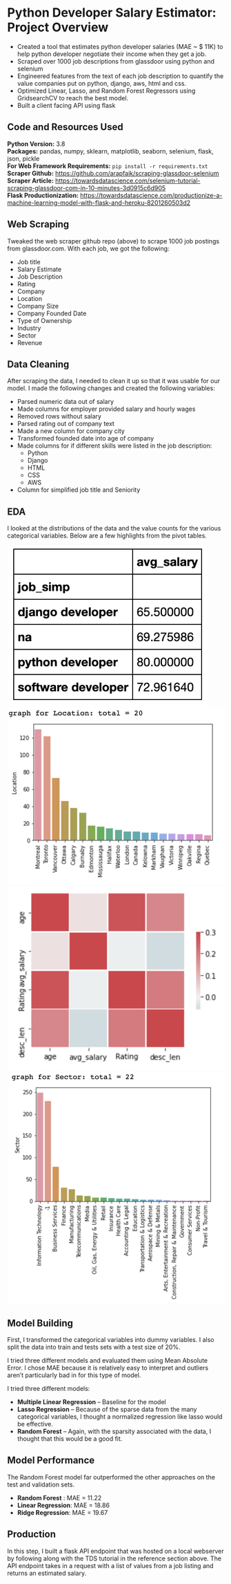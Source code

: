 # Python Developer Salary Estimator: Project Overview 
* Created a tool that estimates python developer salaries (MAE ~ $ 11K) to help python developer negotiate their income when they get a job.
* Scraped over 1000 job descriptions from glassdoor using python and selenium
* Engineered features from the text of each job description to quantify the value companies put on python, django, aws, html and css. 
* Optimized Linear, Lasso, and Random Forest Regressors using GridsearchCV to reach the best model. 
* Built a client facing API using flask 

## Code and Resources Used 
**Python Version:** 3.8  
**Packages:** pandas, numpy, sklearn, matplotlib, seaborn, selenium, flask, json, pickle  
**For Web Framework Requirements:**  ```pip install -r requirements.txt```  
**Scraper Github:** https://github.com/arapfaik/scraping-glassdoor-selenium  
**Scraper Article:** https://towardsdatascience.com/selenium-tutorial-scraping-glassdoor-com-in-10-minutes-3d0915c6d905  
**Flask Productionization:** https://towardsdatascience.com/productionize-a-machine-learning-model-with-flask-and-heroku-8201260503d2

## Web Scraping
Tweaked the web scraper github repo (above) to scrape 1000 job postings from glassdoor.com. With each job, we got the following:
*	Job title
*	Salary Estimate
*	Job Description
*	Rating
*	Company 
*	Location 
*	Company Size
*	Company Founded Date
*	Type of Ownership 
*	Industry
*	Sector
*	Revenue 

## Data Cleaning
After scraping the data, I needed to clean it up so that it was usable for our model. I made the following changes and created the following variables:

*	Parsed numeric data out of salary 
*	Made columns for employer provided salary and hourly wages 
*	Removed rows without salary 
*	Parsed rating out of company text 
*	Made a new column for company city  
*	Transformed founded date into age of company 
*	Made columns for if different skills were listed in the job description:
    * Python  
    * Django  
    * HTML  
    * CSS  
    * AWS 
*	Column for simplified job title and Seniority 

## EDA
I looked at the distributions of the data and the value counts for the various categorical variables. Below are a few highlights from the pivot tables. 

![alt text](https://github.com/ddupreez2/salary-estimate-project/blob/master/images/avg_salary.png "avg Salary")
<br>
![alt text](https://github.com/ddupreez2/salary-estimate-project/blob/master/images/job_locations.png "Job Locations")
<br>
![alt text](https://github.com/ddupreez2/salary-estimate-project/blob/master/images/correlation_visual.png "Correlations")
<br>
![alt text](https://github.com/ddupreez2/salary-estimate-project/blob/master/images/sectors.png "Job Sectors")

## Model Building 

First, I transformed the categorical variables into dummy variables. I also split the data into train and tests sets with a test size of 20%.   

I tried three different models and evaluated them using Mean Absolute Error. I chose MAE because it is relatively easy to interpret and outliers aren’t particularly bad in for this type of model.   

I tried three different models:
*	**Multiple Linear Regression** – Baseline for the model
*	**Lasso Regression** – Because of the sparse data from the many categorical variables, I thought a normalized regression like lasso would be effective.
*	**Random Forest** – Again, with the sparsity associated with the data, I thought that this would be a good fit. 

## Model Performance
The Random Forest model far outperformed the other approaches on the test and validation sets. 
*	**Random Forest** : MAE = 11.22
*	**Linear Regression**: MAE = 18.86
*	**Ridge Regression**: MAE = 19.67

## Production
In this step, I built a flask API endpoint that was hosted on a local webserver by following along with the TDS tutorial in the reference section above. The API endpoint takes in a request with a list of values from a job listing and returns an estimated salary. 